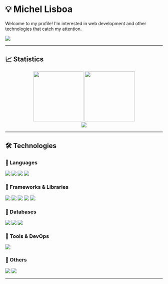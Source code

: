 # 💡 Michel Lisboa

Welcome to my profile! I'm interested in web development and other technologies that catch my attention.
<div>
<a href="https://www.linkedin.com/in/michellisboa2022/" target="_blank">
  <img src="https://img.shields.io/badge/LinkedIn-0077B5?style=for-the-badge&logo=linkedin&logoColor=white" target="_blank">
</a>
</div>

---

## 📈 Statistics

<div align="center">
  <img height="160em" src="https://readme-stats-anuraghazra-git-main-michels-projects-ac73c010.vercel.app/api?username=michelmlg&show_icons=true&theme=vue-dark"/>
  <img height="160em" src="https://readme-stats-anuraghazra-git-main-michels-projects-ac73c010.vercel.app/api/top-langs/?username=michelmlg&layout=donut&theme=vue-dark&exclude_repo=readme-stats-anuraghazra,michelmlg.github.io"/>
</div>
<div align="center">
  <img src="https://komarev.com/ghpvc/?username=michelmlg&color=273849&style=flat" target="_blank">
</div>

---
## 🛠 Technologies

### 🔹 Languages
<div>
  <img src="https://img.shields.io/badge/PHP-777BB4?style=for-the-badge&logo=php&logoColor=white">
  <img src="https://img.shields.io/badge/JavaScript-323330?style=for-the-badge&logo=javascript&logoColor=F7DF1E">
  <img src="https://img.shields.io/badge/C%23-239120?style=for-the-badge&logo=csharp&logoColor=white">
  <img src="https://img.shields.io/badge/java-%23ED8B00.svg?style=for-the-badge&logo=openjdk&logoColor=white">
</div>

### 🔹 Frameworks & Libraries
<div>
  <img src="https://img.shields.io/badge/Vue%20js-35495E?style=for-the-badge&logo=vuedotjs&logoColor=4FC08D">
  <img src="https://img.shields.io/badge/laravel-%23FF2D20.svg?style=for-the-badge&logo=laravel&logoColor=white">
  <img src="https://img.shields.io/badge/Bootstrap-563D7C?style=for-the-badge&logo=bootstrap&logoColor=white">
  <img src="https://img.shields.io/badge/Chart%20js-FF6384?style=for-the-badge&logo=chartdotjs&logoColor=white">
  <img src="https://img.shields.io/badge/Font_Awesome-339AF0?style=for-the-badge&logo=fontawesome&logoColor=white">
 
</div>

### 🔹 Databases
<div>
  <img src="https://img.shields.io/badge/PostgreSQL-316192?style=for-the-badge&logo=postgresql&logoColor=white">
  <img src="https://img.shields.io/badge/Microsoft%20SQL%20Server-CC2927?style=for-the-badge&logo=microsoft%20sql%20server&logoColor=white">
  <img src="https://img.shields.io/badge/MySQL-005C84?style=for-the-badge&logo=mysql&logoColor=white">
</div>

### 🔹 Tools & DevOps
<div>
  <img src="https://img.shields.io/badge/Docker-2CA5E0?style=for-the-badge&logo=docker&logoColor=white">
</div>

### 🔹 Others
<div>
   <img src="https://img.shields.io/badge/WordPress-21759B?style=for-the-badge&logo=wordpress&logoColor=white">
   <img src="https://img.shields.io/badge/Elementor-92003B?style=for-the-badge&logo=elementor&logoColor=white">
</div>

---



